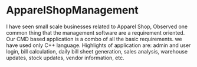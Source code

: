 # ApparelShopManagement
I have seen small scale businesses related to Apparel Shop, Observed one common thing that the management software are a requirement oriented. Our CMD based application is a combo of all the basic requirements. we have used only C++ language. Highlights of application are: admin and user login, bill calculation, daily bill sheet generation, sales analysis, warehouse updates, stock updates, vendor information, etc.
